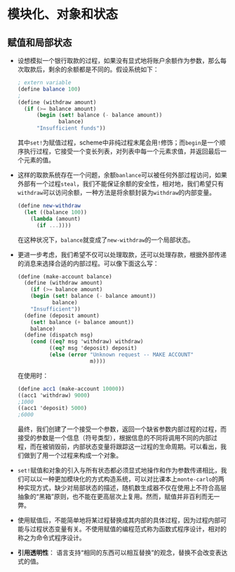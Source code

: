 # 模块化、对象和状态

## 赋值和局部状态

* 设想模拟一个银行取款的过程，如果没有显式地将账户余额作为参数，那么每次取款后，剩余的余额都是不同的。假设系统如下：

  ```scheme
  ; extern variable
  (define balance 100)
  ;
  (define (withdraw amount)
    (if (>= balance amount)
        (begin (set! balance (- balance amount))
               balance)
        "Insufficient funds"))
  ```

  其中`set!`为赋值过程，scheme中非纯过程末尾会用`!`修饰；而`begin`是一个顺序执行过程，它接受一个变长列表，对列表中每一个元素求值，并返回最后一个元素的值。

* 这样的取款系统存在一个问题，余额`banlance`可以被任何外部过程访问，如果外部有一个过程`steal`，我们不能保证余额的安全性，相对地，我们希望只有`withdraw`可以访问余额，一种方法是将余额封装为`withdraw`的内部变量。

  ```scheme
  (define new-withdraw
    (let ((balance 100))
      (lambda (amount)
        (if ...))))
  ```

  在这种状况下，`balance`就变成了`new-withdraw`的一个局部状态。

* 更进一步考虑，我们希望不仅可以处理取款，还可以处理存款，根据外部传递的消息来选择合适的内部过程。可以像下面这么写：

  ```scheme
  (define (make-account balance)
    (define (withdraw amount)
      (if (>= balance amount)
      (begin (set! balance (- balance amount))
             balance)
      "Insufficient"))
    (define (deposit amount)
      (set! balance (+ balance amount))
      balance)
    (define (dispatch msg)
      (cond ((eq? msg 'withdraw) withdraw)
            ((eq? msg 'deposit) deposit)
            (else (error "Unknown request -- MAKE ACCOUNT"
                         m))))
  ```

  在使用时：

  ```scheme
  (define acc1 (make-account 10000))
  ((acc1 'withdraw) 9000)
  ;1000
  ((acc1 'deposit) 5000)
  ;6000
  ```

  最终，我们创建了一个接受一个参数，返回一个缺省参数内部过程的过程，而接受的参数是一个信息（符号类型），根据信息的不同将调用不同的内部过程，而在被销毁前，内部状态变量将跟踪这一过程的生命周期。可以看出，我们做到了用一个过程来构成一个对象。

* `set!`赋值和对象的引入与所有状态都必须显式地操作和作为参数传递相比，我们可以以一种更加模块化的方式构造系统，可以对比课本上`monte-carlo`的两种实现方式，缺少对局部状态的描述，随机数生成器不仅在使用上不符合高层抽象的“黑箱”原则，也不能在更高层次上复用。然而，赋值并非百利而无一弊。
* 使用赋值后，不能简单地将某过程替换成其内部的具体过程，因为过程内部可能与过程状态变量有关。不使用赋值的编程范式称为函数式程序设计，相对的称之为命令式程序设计。
* **引用透明性**： 语言支持“相同的东西可以相互替换”的观念，替换不会改变表达式的值。